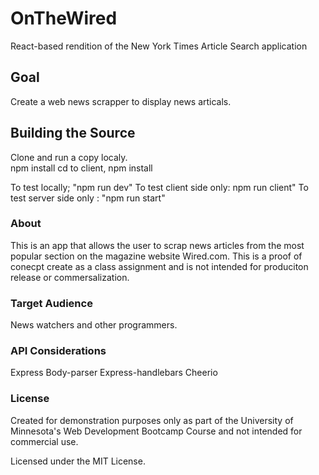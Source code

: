 # OnTheWired   
React-based rendition of the New York Times Article Search application

## Goal  
Create a web news scrapper to display news articals.   

## Building the Source   
  Clone and run a copy localy.  
  npm install
  cd to client, npm install

  To test locally; "npm run dev"
  To test client side only: npm run client"
  To test server side only : "npm run start"
  
### About
This is an app that allows the user to scrap news articles from the most popular section on the magazine website Wired.com. This is a proof of conecpt create as a class assignment and is not intended for produciton release or commersalization.

### Target Audience   
News watchers and other programmers.

### API Considerations   
Express Body-parser Express-handlebars Cheerio

### License   
Created for demonstration purposes only as part of the University of Minnesota's Web Development Bootcamp Course and not intended for commercial use.

Licensed under the MIT License.

